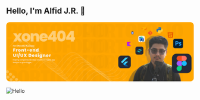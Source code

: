 ## Hello, I'm Alfid J.R. 👋

![xone404](img/Desktop%20-%203%20(2).png)
<!--
**xone404/xone404** is a ✨ _special_ ✨ repository because its `README.md` (this file) appears on your GitHub profile.

Here are some ideas to get you started:

- 🔭 I’m currently working on ...
- 🌱 I’m currently learning ...
- 👯 I’m looking to collaborate on ...
- 🤔 I’m looking for help with ...
- 💬 Ask me about ...
- 📫 How to reach me: ...
- 😄 Pronouns: ...
- ⚡ Fun fact: ...
-->

![Hello](https://media3.giphy.com/media/v1.Y2lkPTc5MGI3NjExMHdndjE1MnExanZhZ3NmbXR6cnIwcWZubGU3amoyendnOWhlcm93NiZlcD12MV9pbnRlcm5hbF9naWZfYnlfaWQmY3Q9Zw/qgQUggAC3Pfv687qPC/giphy.gif)
